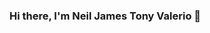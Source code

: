 ### Hi there, I'm Neil James Tony Valerio 👋

<!--
**neiljamestony/neiljamestony** is a ✨ _special_ ✨ repository because its `README.md` (this file) appears on your GitHub profile.

FRONT-END 
- HTML, CSS, JAVASCRIPT, REACT JS, REDUX, MUI, BOOTSTRAP 
Here are some ideas to get you started:

- 🔭 I’m currently working on ...
- 🌱 I’m currently learning ...
- 👯 I’m looking to collaborate on ...
- 🤔 I’m looking for help with ...
- 💬 Ask me about ...
- 📫 How to reach me: ...
- 😄 Pronouns: ...
- ⚡ Fun fact: ...
-->
